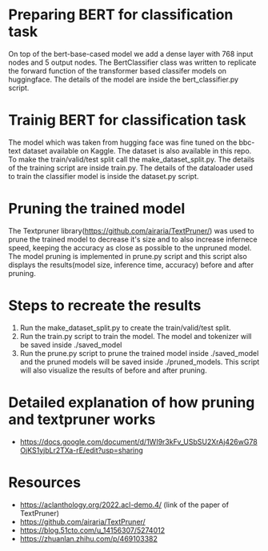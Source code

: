 # Preparing BERT for classification task
On top of the bert-base-cased model we add a dense layer with 768 input nodes and 5 output nodes. The BertClassifier class was written to replicate the forward function of the transformer based classifer models on huggingface. The details of the model are inside the bert_classifier.py script.

# Trainig BERT for classification task
The model which was taken from hugging face was fine tuned on the bbc-text dataset available on Kaggle. The dataset is also available in this repo. To make the train/valid/test split call the make_dataset_split.py. The details of the training script are inside train.py. The details of the dataloader used to train the classifier model is inside the dataset.py script.

# Pruning the trained model
The Textpruner library(https://github.com/airaria/TextPruner/) was used to prune the trained model to decrease it's size and to also increase infernece speed, keeping the accuracy as close as possible to the unpruned model. The model pruning is implemented in prune.py script and this script also displays the results(model size, inference time, accuracy) before and after pruning. 

# Steps to recreate the results
1. Run the make_dataset_split.py to create the train/valid/test split.
2. Run the train.py script to train the model. The model and tokenizer will be saved inside ./saved_model
3. Run the prune.py script to prune the trained model inside ./saved_model and the pruned models will be saved inside ./pruned_models. This script will also visualize the results of before and after pruning.

# Detailed explanation of how pruning and textpruner works
* https://docs.google.com/document/d/1WI9r3kFv_USbSU2XrAj426wG78OjKS1yjbLr2TXa-rE/edit?usp=sharing

# Resources 
* https://aclanthology.org/2022.acl-demo.4/ (link of the paper of TextPruner)
* https://github.com/airaria/TextPruner/
* https://blog.51cto.com/u_14156307/5274012
* https://zhuanlan.zhihu.com/p/469103382
